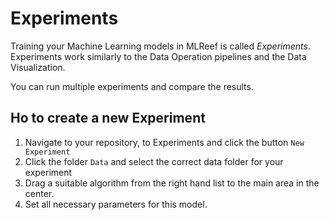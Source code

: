 Experiments
====================
Training your Machine Learning models in MLReef is called _Experiments_.
Experiments work similarly to the Data Operation pipelines and the Data Visualization.

You can run multiple experiments and compare the results. 


Ho to create a new Experiment
------------------- 
1. Navigate to your repository, to Experiments and click the button `New Experiment`
2. Click the folder `Data` and select the correct data folder for your experiment
3. Drag a suitable algorithm from the right hand list to the main area in the center.
4. Set all necessary parameters for this model.